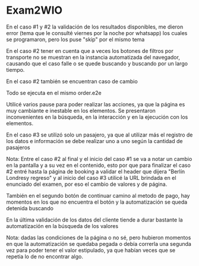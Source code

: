 # Exam2WIO

En el caso #1 y #2 la validación de los resultados disponibles, me dieron error (tema que le consulté viernes por la noche por whatsapp) los cuales se programaron, pero los puse "skip" por el mismo tema 


En el caso #2 tener en cuenta que a veces los botones de filtros por transporte no se muestran en la instancia automatizada del navegador, causando que el caso falle o se quede buscando y buscando por un largo tiempo.

En el caso #2 también se encuentran caso de cambio 

Todo se ejecuta en el mismo order.e2e 


Utilicé varios pause para poder realizar las acciones, ya que la página es muy cambiante e inestable en los elementos. 
Se presentaron inconvenientes en la búsqueda, en la interacción y en la ejecución con los elementos. 

En el caso #3 se utilizó solo un pasajero, ya que al utilizar más el registro de los datos e información se debe realizar uno a uno según la cantidad de pasajeros 

Nota: Entre el caso #2 al final y el inicio del caso #1 se va a notar un cambio en la pantalla y a su vez en el contenido, esto por que para finalizar el caso #2 entré hasta la página de booking a validar el header que dijera "Berlín Londresy regreso" y al inicio del caso #3 utilicé la URL brindada en el enunciado del examen, por eso el cambio de valores y de página. 

También en el segundo botón de continuar camino al metodo de pago, hay momentos en los que no encuentra el botón y la automatización se queda detenida buscando 

En la última validación de los datos del cliente tiende a durar bastante la automatización en la búsqueda de los valores 


Nota: dadas las condiciones de la página o no sé, pero hubieron momentos en que la automatización se quedaba pegada o debía correrla una segunda vez para poder tener el valor estipulado, ya que habían veces que se repetia lo de no encontrar algo. 

